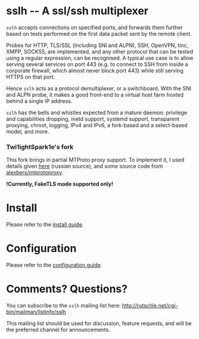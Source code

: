 sslh -- A ssl/ssh multiplexer
=============================

`sslh` accepts connections on specified ports, and forwards
them further based on tests performed on the first data
packet sent by the remote client.

Probes for HTTP, TLS/SSL (including SNI and ALPN), SSH,
OpenVPN, tinc, XMPP, SOCKS5, are implemented, and any other
protocol that can be tested using a regular expression, can
be recognised. A typical use case is to allow serving
several services on port 443 (e.g. to connect to SSH from
inside a corporate firewall, which almost never block port
443) while still serving HTTPS on that port. 

Hence `sslh` acts as a protocol demultiplexer, or a
switchboard. With the SNI and ALPN probe, it makes a good
front-end to a virtual host farm hosted behind a single IP
address.

`sslh` has the bells and whistles expected from a mature
daemon: privilege and capabilities dropping, inetd support,
systemd support, transparent proxying,
chroot, logging, IPv4 and IPv6, a fork-based and a
select-based model, and more.

### Twi1ightSpark1e's fork

This fork brings in partial MTProto proxy support. To implement
it, I used details given [here](https://habr.com/ru/post/461171/)
(russian source), and some source code from
[alexbers/mtprotoproxy](https://github.com/alexbers/mtprotoproxy).

**!Currently, FakeTLS mode supported only!**


Install
=======

Please refer to the [install guide](doc/INSTALL.md).


Configuration
=============

Please refer to the [configuration guide](doc/config.md).



Comments? Questions?
====================

You can subscribe to the `sslh` mailing list here:
<http://rutschle.net/cgi-bin/mailman/listinfo/sslh>

This mailing list should be used for discussion, feature
requests, and will be the preferred channel for announcements.

